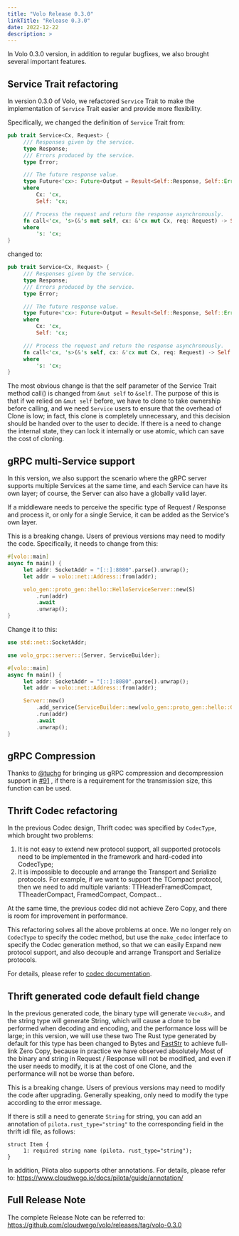 ```yaml
---
title: "Volo Release 0.3.0"
linkTitle: "Release 0.3.0"
date: 2022-12-22
description: >
---
```


In Volo 0.3.0 version, in addition to regular bugfixes, we also brought several important features.

## Service Trait refactoring

In version 0.3.0 of Volo, we refactored `Service` Trait to make the implementation of `Service` Trait easier and provide more flexibility.

Specifically, we changed the definition of `Service` Trait from:

```rust
pub trait Service<Cx, Request> {
     /// Responses given by the service.
     type Response;
     /// Errors produced by the service.
     type Error;

     /// The future response value.
     type Future<'cx>: Future<Output = Result<Self::Response, Self::Error>> + Send + 'cx
     where
         Cx: 'cx,
         Self: 'cx;

     /// Process the request and return the response asynchronously.
     fn call<'cx, 's>(&'s mut self, cx: &'cx mut Cx, req: Request) -> Self::Future<'cx>
     where
         's: 'cx;
}
```

changed to:

```rust
pub trait Service<Cx, Request> {
     /// Responses given by the service.
     type Response;
     /// Errors produced by the service.
     type Error;

     /// The future response value.
     type Future<'cx>: Future<Output = Result<Self::Response, Self::Error>> + Send + 'cx
     where
         Cx: 'cx,
         Self: 'cx;

     /// Process the request and return the response asynchronously.
     fn call<'cx, 's>(&'s self, cx: &'cx mut Cx, req: Request) -> Self::Future<'cx>
     where
         's: 'cx;
}
```

The most obvious change is that the self parameter of the Service Trait method call() is changed from `&mut self` to `&self`. The purpose of this is that if we relied on `&mut self` before, we have to clone to take ownership before calling, and we need `Service` users to ensure that the overhead of Clone is low; in fact, this clone is completely unnecessary, and this decision should be handed over to the user to decide. If there is a need to change the internal state, they can lock it internally or use atomic, which can save the cost of cloning.

## gRPC multi-Service support

In this version, we also support the scenario where the gRPC server supports multiple Services at the same time, and each Service can have its own layer; of course, the Server can also have a globally valid layer.

If a middleware needs to perceive the specific type of Request / Response and process it, or only for a single Service, it can be added as the Service's own layer.

This is a breaking change. Users of previous versions may need to modify the code. Specifically, it needs to change from this:

```rust
#[volo::main]
async fn main() {
     let addr: SocketAddr = "[::]:8080".parse().unwrap();
     let addr = volo::net::Address::from(addr);

     volo_gen::proto_gen::hello::HelloServiceServer::new(S)
         .run(addr)
         .await
         .unwrap();
}
```

Change it to this:

```rust
use std::net::SocketAddr;

use volo_grpc::server::{Server, ServiceBuilder};

#[volo::main]
async fn main() {
     let addr: SocketAddr = "[::]:8080".parse().unwrap();
     let addr = volo::net::Address::from(addr);

     Server::new()
         .add_service(ServiceBuilder::new(volo_gen::proto_gen::hello::GreeterServer::new(S)).build())
         .run(addr)
         .await
         .unwrap();
}
```

## gRPC Compression

Thanks to [@tuchg](https://github.com/tuchg) for bringing us gRPC compression and decompression support in [#91](https://github.com/cloudwego/volo/pull/91) , if there is a requirement for the transmission size, this function can be used.

## Thrift Codec refactoring

In the previous Codec design, Thrift codec was specified by `CodecType`, which brought two problems:

1. It is not easy to extend new protocol support, all supported protocols need to be implemented in the framework and hard-coded into CodecType;
2. It is impossible to decouple and arrange the Transport and Serialize protocols. For example, if we want to support the TCompact protocol, then we need to add multiple variants: TTHeaderFramedCompact, TTheaderCompact, FramedCompact, Compact...

At the same time, the previous codec did not achieve Zero Copy, and there is room for improvement in performance.

This refactoring solves all the above problems at once. We no longer rely on `CodecType` to specify the codec method, but use the `make_codec` interface to specify the Codec generation method, so that we can easily Expand new protocol support, and also decouple and arrange Transport and Serialize protocols.

For details, please refer to [codec documentation](https://docs.rs/volo-thrift/latest/volo_thrift/codec/index.html).

## Thrift generated code default field change

In the previous generated code, the binary type will generate `Vec<u8>`, and the string type will generate String, which will cause a clone to be performed when decoding and encoding, and the performance loss will be large; in this version, we will use these two The Rust type generated by default for this type has been changed to Bytes and [FastStr](https://docs.rs/faststr/latest/faststr/) to achieve full-link Zero Copy, because in practice we have observed absolutely Most of the binary and string in Request / Response will not be modified, and even if the user needs to modify, it is at the cost of one Clone, and the performance will not be worse than before.

This is a breaking change. Users of previous versions may need to modify the code after upgrading. Generally speaking, only need to modify the type according to the error message.

If there is still a need to generate `String` for string, you can add an annotation of `pilota.rust_type="string"` to the corresponding field in the thrift idl file, as follows:

```thrift
struct Item {
     1: required string name (pilota. rust_type="string");
}
```

In addition, Pilota also supports other annotations. For details, please refer to: https://www.cloudwego.io/docs/pilota/guide/annotation/

## Full Release Note

The complete Release Note can be referred to: https://github.com/cloudwego/volo/releases/tag/volo-0.3.0
